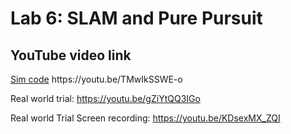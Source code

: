 # Lab 6: SLAM and Pure Pursuit

## YouTube video link
[Sim code](https://tinyurl.com/22mts2ax](https://youtu.be/TMwIkSSWE-o)https://youtu.be/TMwIkSSWE-o)
https://youtu.be/TMwIkSSWE-o


Real world trial:
https://youtu.be/gZiYtQQ3IGo

Real world Trial Screen recording:
https://youtu.be/KDsexMX_ZQI
